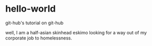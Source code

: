 # hello-world
git-hub's tutorial on git-hub

well, I am a half-asian skinhead eskimo looking for a way out of my corporate job to homelessness.
